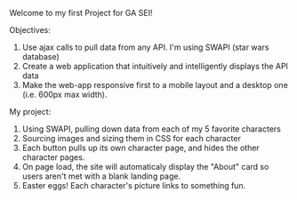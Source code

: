 Welcome to my first Project for GA SEI!

Objectives:
1. Use ajax calls to pull data from any API. I'm using SWAPI (star wars database)
2. Create a web application that intuitively and intelligently displays the API data
3. Make the web-app responsive first to a mobile layout and a desktop one (i.e. 600px max width).

My project:
1. Using SWAPI, pulling down data from each of my 5 favorite characters
2. Sourcing images and sizing them in CSS for each character
3. Each button pulls up its own character page, and hides the other character pages.
4. On page load, the site will automaticaly display the "About" card so users aren't met with a blank landing page.
3. Easter eggs! Each character's picture links to something fun.    
